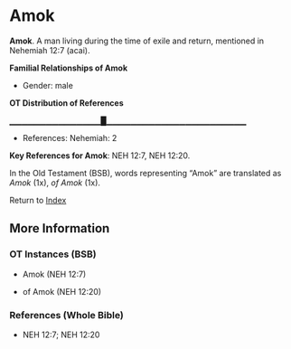 # Amok
**Amok**. 
A man living during the time of exile and return, mentioned in Nehemiah 12:7 (acai). 




**Familial Relationships of Amok**


* Gender: male


**OT Distribution of References**

▁▁▁▁▁▁▁▁▁▁▁▁▁▁▁█▁▁▁▁▁▁▁▁▁▁▁▁▁▁▁▁▁▁▁▁▁▁▁
* References: Nehemiah: 2



**Key References for Amok**: 
NEH 12:7, NEH 12:20. 


In the Old Testament (BSB), words representing “Amok” are translated as 
*Amok* (1x), *of Amok* (1x). 




Return to [Index](00-Index.md)

## More Information

### OT Instances (BSB)

* Amok (NEH 12:7)

* of Amok (NEH 12:20)



### References (Whole Bible)

* NEH 12:7; NEH 12:20



